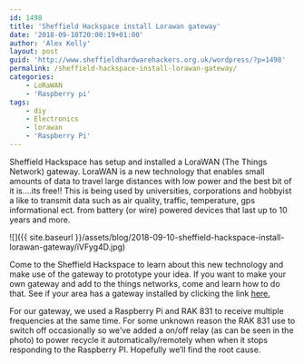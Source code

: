 ```yaml
---
id: 1498
title: 'Sheffield Hackspace install Lorawan gateway'
date: '2018-09-10T20:00:19+01:00'
author: 'Alex Kelly'
layout: post
guid: 'http://www.sheffieldhardwarehackers.org.uk/wordpress/?p=1498'
permalink: /sheffield-hackspace-install-lorawan-gateway/
categories:
    - LoRaWAN
    - 'Raspberry pi'
tags:
    - diy
    - Electronics
    - lorawan
    - 'Raspberry Pi'
---
```


Sheffield Hackspace has setup and installed a LoraWAN (The Things Network) gateway. LoraWAN is a new technology that enables small amounts of data to travel large distances with low power and the best bit of it is….its free!! This is being used by universities, corporations and hobbyist a like to transmit data such as air quality, traffic, temperature, gps informational ect. from battery (or wire) powered devices that last up to 10 years and more.

![]({{ site.baseurl }}/assets/blog/2018-09-10-sheffield-hackspace-install-lorawan-gateway/iVFyg4D.jpg)

Come to the Sheffield Hackspace to learn about this new technology and make use of the gateway to prototype your idea. If you want to make your own gateway and add to the things networks, come and learn how to do that. See if your area has a gateway installed by clicking the link [here.](https://ttnmapper.org/)

For our gateway, we used a Raspberry Pi and RAK 831 to receive multiple frequencies at the same time. For some unknown reason the RAK 831 use to switch off occasionally so we’ve added a on/off relay (as can be seen in the photo) to power recycle it automatically/remotely when when it stops responding to the Raspberry PI. Hopefully we’ll find the root cause.